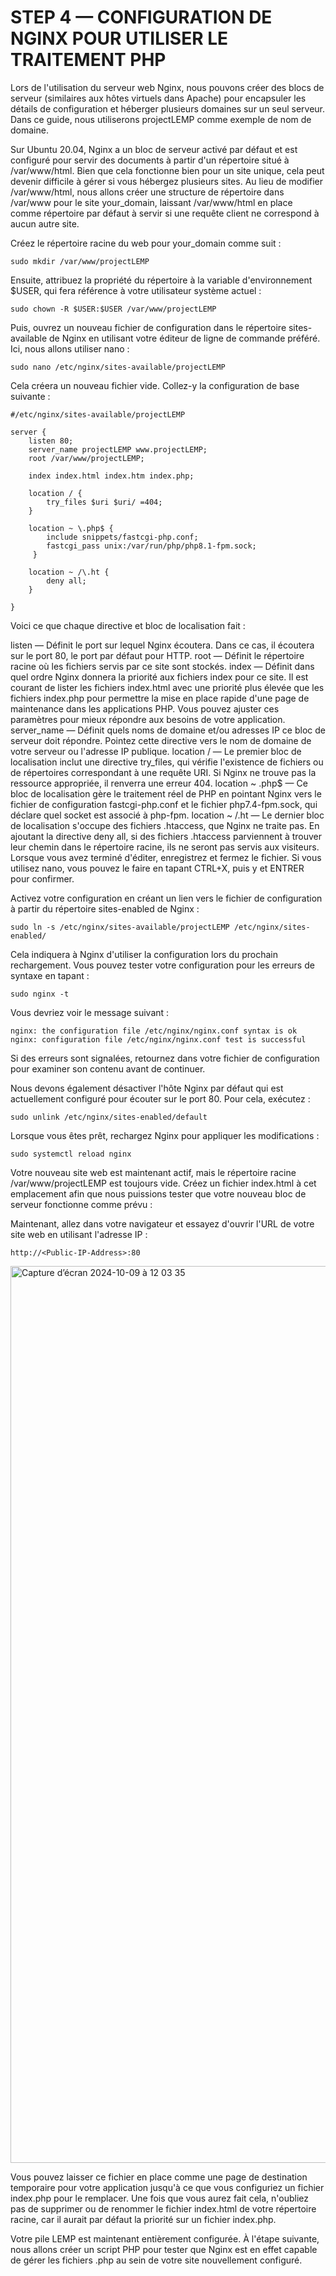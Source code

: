 # STEP 4 — CONFIGURATION DE NGINX POUR UTILISER LE TRAITEMENT PHP

Lors de l'utilisation du serveur web Nginx, nous pouvons créer des blocs de serveur (similaires aux hôtes virtuels dans Apache) pour encapsuler les détails de configuration et héberger plusieurs domaines sur un seul serveur. Dans ce guide, nous utiliserons projectLEMP comme exemple de nom de domaine.

Sur Ubuntu 20.04, Nginx a un bloc de serveur activé par défaut et est configuré pour servir des documents à partir d'un répertoire situé à /var/www/html. Bien que cela fonctionne bien pour un site unique, cela peut devenir difficile à gérer si vous hébergez plusieurs sites. Au lieu de modifier /var/www/html, nous allons créer une structure de répertoire dans /var/www pour le site your_domain, laissant /var/www/html en place comme répertoire par défaut à servir si une requête client ne correspond à aucun autre site.

Créez le répertoire racine du web pour your_domain comme suit :
```
sudo mkdir /var/www/projectLEMP
```

Ensuite, attribuez la propriété du répertoire à la variable d'environnement $USER, qui fera référence à votre utilisateur système actuel :

```
sudo chown -R $USER:$USER /var/www/projectLEMP
```

Puis, ouvrez un nouveau fichier de configuration dans le répertoire sites-available de Nginx en utilisant votre éditeur de ligne de commande préféré. Ici, nous allons utiliser nano :

```
sudo nano /etc/nginx/sites-available/projectLEMP
```

Cela créera un nouveau fichier vide. Collez-y la configuration de base suivante :

```
#/etc/nginx/sites-available/projectLEMP

server {
    listen 80;
    server_name projectLEMP www.projectLEMP;
    root /var/www/projectLEMP;

    index index.html index.htm index.php;

    location / {
        try_files $uri $uri/ =404;
    }

    location ~ \.php$ {
        include snippets/fastcgi-php.conf;
        fastcgi_pass unix:/var/run/php/php8.1-fpm.sock;
     }

    location ~ /\.ht {
        deny all;
    }

}
```

Voici ce que chaque directive et bloc de localisation fait :

listen — Définit le port sur lequel Nginx écoutera. Dans ce cas, il écoutera sur le port 80, le port par défaut pour HTTP.
root — Définit le répertoire racine où les fichiers servis par ce site sont stockés.
index — Définit dans quel ordre Nginx donnera la priorité aux fichiers index pour ce site. Il est courant de lister les fichiers index.html avec une priorité plus élevée que les fichiers index.php pour permettre la mise en place rapide d'une page de maintenance dans les applications PHP. Vous pouvez ajuster ces paramètres pour mieux répondre aux besoins de votre application.
server_name — Définit quels noms de domaine et/ou adresses IP ce bloc de serveur doit répondre. Pointez cette directive vers le nom de domaine de votre serveur ou l'adresse IP publique.
location / — Le premier bloc de localisation inclut une directive try_files, qui vérifie l'existence de fichiers ou de répertoires correspondant à une requête URI. Si Nginx ne trouve pas la ressource appropriée, il renverra une erreur 404.
location ~ .php$ — Ce bloc de localisation gère le traitement réel de PHP en pointant Nginx vers le fichier de configuration fastcgi-php.conf et le fichier php7.4-fpm.sock, qui déclare quel socket est associé à php-fpm.
location ~ /.ht — Le dernier bloc de localisation s'occupe des fichiers .htaccess, que Nginx ne traite pas. En ajoutant la directive deny all, si des fichiers .htaccess parviennent à trouver leur chemin dans le répertoire racine, ils ne seront pas servis aux visiteurs.
Lorsque vous avez terminé d'éditer, enregistrez et fermez le fichier. Si vous utilisez nano, vous pouvez le faire en tapant CTRL+X, puis y et ENTRER pour confirmer.

Activez votre configuration en créant un lien vers le fichier de configuration à partir du répertoire sites-enabled de Nginx :

```
sudo ln -s /etc/nginx/sites-available/projectLEMP /etc/nginx/sites-enabled/
```

Cela indiquera à Nginx d'utiliser la configuration lors du prochain rechargement. Vous pouvez tester votre configuration pour les erreurs de syntaxe en tapant :

```
sudo nginx -t
```

Vous devriez voir le message suivant :

```
nginx: the configuration file /etc/nginx/nginx.conf syntax is ok
nginx: configuration file /etc/nginx/nginx.conf test is successful
```
Si des erreurs sont signalées, retournez dans votre fichier de configuration pour examiner son contenu avant de continuer.

Nous devons également désactiver l'hôte Nginx par défaut qui est actuellement configuré pour écouter sur le port 80. Pour cela, exécutez :
```
sudo unlink /etc/nginx/sites-enabled/default
```

Lorsque vous êtes prêt, rechargez Nginx pour appliquer les modifications :

```
sudo systemctl reload nginx
```

Votre nouveau site web est maintenant actif, mais le répertoire racine /var/www/projectLEMP est toujours vide. Créez un fichier index.html à cet emplacement afin que nous puissions tester que votre nouveau bloc de serveur fonctionne comme prévu :


Maintenant, allez dans votre navigateur et essayez d'ouvrir l'URL de votre site web en utilisant l'adresse IP :
```
http://<Public-IP-Address>:80
```

<img width="1435" alt="Capture d’écran 2024-10-09 à 12 03 35" src="https://github.com/user-attachments/assets/aa789325-d0b1-4f84-b36e-60f821a7fe1f">


Vous pouvez laisser ce fichier en place comme une page de destination temporaire pour votre application jusqu'à ce que vous configuriez un fichier index.php pour le remplacer. Une fois que vous aurez fait cela, n'oubliez pas de supprimer ou de renommer le fichier index.html de votre répertoire racine, car il aurait par défaut la priorité sur un fichier index.php.

Votre pile LEMP est maintenant entièrement configurée. À l'étape suivante, nous allons créer un script PHP pour tester que Nginx est en effet capable de gérer les fichiers .php au sein de votre site nouvellement configuré.
